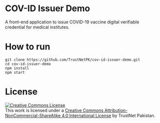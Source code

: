 # COV-ID Issuer Demo
A front-end application to issue COVID-19 vaccine digital verifiable credential for medical institutes.

# How to run
```
git clone https://github.com/TrustNetPK/cov-id-issuer-demo.git
cd cov-id-issuer-demo
npm install
npm start
```

# License
<a rel="license" href="http://creativecommons.org/licenses/by-nc-sa/4.0/"><img alt="Creative Commons License" style="border-width:0" src="https://i.creativecommons.org/l/by-nc-sa/4.0/88x31.png" /></a><br />This work is licensed under a <a rel="license" href="http://creativecommons.org/licenses/by-nc-sa/4.0/">Creative Commons Attribution-NonCommercial-ShareAlike 4.0 International License</a> by TrustNet Pakistan.
